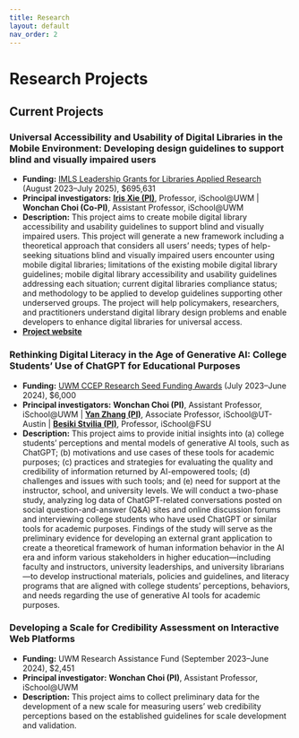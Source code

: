 ```yaml
---
title: Research
layout: default
nav_order: 2
---
```

# Research Projects
## Current Projects
### Universal Accessibility and Usability of Digital Libraries in the Mobile Environment: Developing design guidelines to support blind and visually impaired users
- **Funding:** [IMLS Leadership Grants for Libraries Applied Research](https://www.imls.gov/grants/awarded/lg-252289-ols-22) (August 2023–July 2025), $695,631 
- **Principal investigators:** [**Iris Xie (PI)**](https://uwm.edu/informationstudies/directory/xie-iris/), Professor, iSchool@UWM &#124; **Wonchan Choi (Co-PI)**, Assistant Professor, iSchool@UWM
- **Description:** This project aims to create mobile digital library accessibility and usability guidelines to support blind and visually impaired users. This project will generate a new framework including a theoretical approach that considers all users’ needs; types of help-seeking situations blind and visually impaired users encounter using mobile digital libraries; limitations of the existing mobile digital library guidelines; mobile digital library accessibility and usability guidelines addressing each situation; current digital libraries compliance status; and methodology to be applied to develop guidelines supporting other underserved groups. The project will help policymakers, researchers, and practitioners understand digital library design problems and enable developers to enhance digital libraries for universal access.
- [**Project website**](https://sites.uwm.edu/bvi/imls-mobile/)

### Rethinking Digital Literacy in the Age of Generative AI: College Students’ Use of ChatGPT for Educational Purposes
- **Funding:** [UWM CCEP Research Seed Funding Awards](https://uwm.edu/community-engagement-professions/ccep-announces-research-seed-funding-awards/) (July 2023–June 2024), $6,000
- **Principal investigators:** **Wonchan Choi (PI)**, Assistant Professor, iSchool@UWM &#124; [**Yan Zhang (PI)**](https://www.ischool.utexas.edu/people/people-details?PersonID=150), Associate Professor, iSchool@UT-Austin &#124; [**Besiki Stvilia (PI)**](https://directory.cci.fsu.edu/besiki-stvilia/), Professor, iSchool@FSU
- **Description:** This project aims to provide initial insights into (a) college students’ perceptions and mental models of generative AI tools, such as ChatGPT; (b) motivations and use cases of these tools for academic purposes; (c) practices and strategies for evaluating the quality and credibility of information returned by AI-empowered tools; (d) challenges and issues with such tools; and (e) need for support at the instructor, school, and university levels. We will conduct a two-phase study, analyzing log data of ChatGPT-related conversations posted on social question-and-answer (Q&A) sites and online discussion forums and interviewing college students who have used ChatGPT or similar tools for academic purposes. Findings of the study will serve as the preliminary evidence for developing an external grant application to create a theoretical framework of human information behavior in the AI era and inform various stakeholders in higher education—including faculty and instructors, university leaderships, and university librarians—to develop instructional materials, policies and guidelines, and literacy programs that are aligned with college students’ perceptions, behaviors, and needs regarding the use of generative AI tools for academic purposes.


### Developing a Scale for Credibility Assessment on Interactive Web Platforms
- **Funding:** UWM Research Assistance Fund (September 2023–June 2024), $2,451
- **Principal investigator:** **Wonchan Choi (PI)**, Assistant Professor, iSchool@UWM
- **Description:** This project aims to collect preliminary data for the development of a new scale for measuring users’ web credibility perceptions based on the established guidelines for scale development and validation. 
